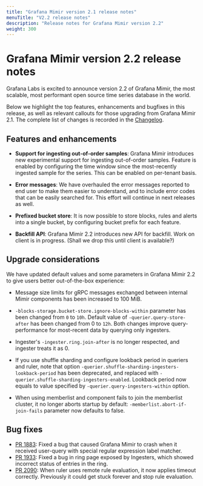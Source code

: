 ```yaml
---
title: "Grafana Mimir version 2.1 release notes"
menuTitle: "V2.2 release notes"
description: "Release notes for Grafana Mimir version 2.2"
weight: 300
---
```


# Grafana Mimir version 2.2 release notes

Grafana Labs is excited to announce version 2.2 of Grafana Mimir, the most scalable, most performant open source time series database in the world.

Below we highlight the top features, enhancements and bugfixes in this release, as well as relevant callouts for those upgrading from Grafana Mimir 2.1.
The complete list of changes is recorded in the [Changelog](https://github.com/grafana/mimir/blob/main/CHANGELOG.md).

## Features and enhancements

- **Support for ingesting out-of-order samples**: Grafana Mimir introduces new experimental support for ingesting out-of-order samples. Feature is enabled by configuring the time window since the most-recently ingested sample for the series. This can be enabled on per-tenant basis.

- **Error messages**: We have overhauled the error messages reported to end user to make them easier to understand, and to include error codes that can be easily searched for. This effort will continue in next releases as well.

- **Prefixed bucket store**: It is now possible to store blocks, rules and alerts into a single bucket, by configuring bucket prefix for each feature.

- **Backfill API**: Grafana Mimir 2.2 introduces new API for backfill. Work on client is in progress. (Shall we drop this until client is available?)

## Upgrade considerations

We have updated default values and some parameters in Grafana Mimir 2.2 to give users better out-of-the-box experience:

- Message size limits for gRPC messages exchanged between internal Mimir components has been increased to 100 MiB.

- `-blocks-storage.bucket-store.ignore-blocks-within` parameter has been changed from `0` to `10h`. Default value of `-querier.query-store-after` has been changed from 0 to `12h`. Both changes improve query-performance for most-recent data by querying only ingesters.

- Ingester's `-ingester.ring.join-after` is no longer respected, and ingester treats it as 0.

- If you use shuffle sharding and configure lookback period in queriers and ruler, note that option `-querier.shuffle-sharding-ingesters-lookback-period` has been deprecated, and replaced with `-querier.shuffle-sharding-ingesters-enabled`. Lookback period now equals to value specified by `-querier.query-ingesters-within` option.

- When using memberlist and component fails to join the memberlist cluster, it no longer aborts startup by default: `-memberlist.abort-if-join-fails` parameter now defaults to false.

## Bug fixes

- [PR 1883](https://github.com/grafana/mimir/pull/1883): Fixed a bug that caused Grafana Mimir to crash when it received user-query with special regular expression label matcher.
- [PR 1933](https://github.com/grafana/mimir/pull/1933): Fixed a bug in ring page exposed by Ingesters, which showed incorrect status of entries in the ring.
- [PR 2090](https://github.com/grafana/mimir/pull/2090): When ruler uses remote rule evaluation, it now applies timeout correctly. Previously it could get stuck forever and stop rule evaluation.
